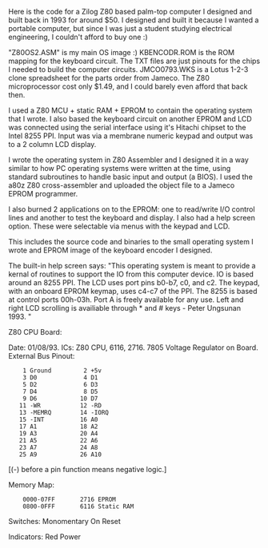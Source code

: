 Here is the code for a Zilog Z80 based palm-top computer I designed and built back in 1993 for around $50.
I designed and built it because I wanted a portable computer, but since I was just a student studying electrical engineering, I couldn't afford to buy one :)

"Z80OS2.ASM" is my main OS image :)
KBENCODR.ROM is the ROM mapping for the keyboard circuit.
The TXT files are just pinouts for the chips I needed to build the computer circuits.
JMCO0793.WKS is a Lotus 1-2-3 clone spreadsheet for the parts order from Jameco. The Z80 microprocessor cost only $1.49, and I could barely even afford that back then.

I used a Z80 MCU + static RAM + EPROM to contain the operating system that I wrote. I also based the keyboard circuit on another EPROM and LCD was connected using the serial interface using it's Hitachi chipset to the Intel 8255 PPI. Input was via a membrane numeric keypad and output was to a 2 column LCD display.

I wrote the operating system in Z80 Assembler and I designed it in a way similar to how PC operating systems were written at the time, using standard subroutines to handle basic input and output (a BIOS). I used the a80z Z80 cross-assembler and uploaded the object file to a Jameco EPROM programmer.

I also burned 2 applications on to the EPROM: one to read/write I/O control lines and another to test the keyboard and display. I also had a help screen option. These were selectable via menus with the keypad and LCD.

This includes the source code and binaries to the small operating system I wrote and EPROM image of the keyboard encoder I designed.

The built-in help screen says: "This operating system is meant to provide a kernal of routines to support the IO from this computer device. IO is based around an 8255 PPI. The LCD uses port pins b0-b7, c0, and c2. The keypad, with an onboard EPROM keymap, uses c4-c7 of the PPI. The 8255 is based at control ports 00h-03h. Port A is freely available for any use. Left and right LCD scrolling is availiable through * and # keys - Peter Ungsunan 1993. "


Z80 CPU Board:

Date: 01/08/93.
ICs: Z80 CPU, 6116, 2716. 7805 Voltage Regulator on Board.
External Bus Pinout:

        1 Ground         2 +5v
        3 D0             4 D1
        5 D2             6 D3
        7 D4             8 D5
        9 D6            10 D7
       11 -WR           12 -RD
       13 -MEMRQ        14 -IORQ
       15 -INT          16 A0
       17 A1            18 A2
       19 A3            20 A4
       21 A5            22 A6
       23 A7            24 A8
       25 A9            26 A10
[(-) before a pin function means negative logic.]

Memory Map:

        0000-07FF       2716 EPROM
        0800-0FFF       6116 Static RAM

Switches:
        Monomentary On  Reset

Indicators:
        Red     Power
